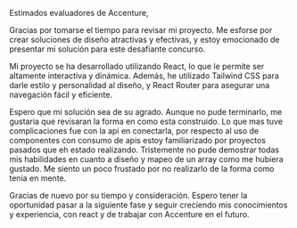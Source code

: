 Estimados evaluadores de Accenture,

Gracias por tomarse el tiempo para revisar mi proyecto. Me esforse por crear soluciones de diseño atractivas y efectivas, y estoy emocionado de presentar mi solución para este desafiante concurso.

Mi proyecto se ha desarrollado utilizando React, lo que le permite ser altamente interactiva y dinámica. Además, he utilizado Tailwind CSS para darle estilo y personalidad al diseño, y React Router para asegurar una navegación fácil y eficiente.

Espero que mi solución sea de su agrado. Aunque no pude terminarlo, me gustaria que revisaran la forma en como esta construido.
Lo que mas tuve complicaciones fue con la api en conectarla, por respecto al uso de componentes con consumo de apis estoy familiarizado por proyectos pasados que eh estado realizando. 
Tristemente no pude demostrar todas mis habilidades en cuanto a diseño y mapeo de un array como me hubiera gustado. Me siento un poco frustado por no realizarlo de la forma como tenia en mente.

Gracias de nuevo por su tiempo y consideración. Espero tener la oportunidad pasar a la siguiente fase y seguir creciendo mis conocimientos y experiencia, con react y de trabajar con Accenture en el futuro.
